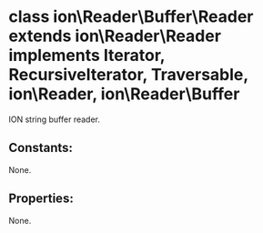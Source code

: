 #  class ion\Reader\Buffer\Reader extends ion\Reader\Reader implements Iterator, RecursiveIterator, Traversable, ion\Reader, ion\Reader\Buffer

ION string buffer reader.






## Constants:

None.

## Properties:

None.
